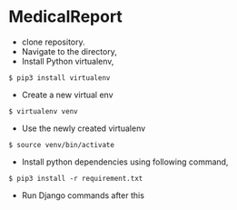 # MedicalReport

- clone repository.
- Navigate to the directory,
- Install Python virtualenv,
```
$ pip3 install virtualenv
```
- Create a new virtual env
```
$ virtualenv venv
```
- Use the newly created virtualenv
```
$ source venv/bin/activate
```
- Install python dependencies using following command,

```
$ pip3 install -r requirement.txt
```
- Run Django commands after this
